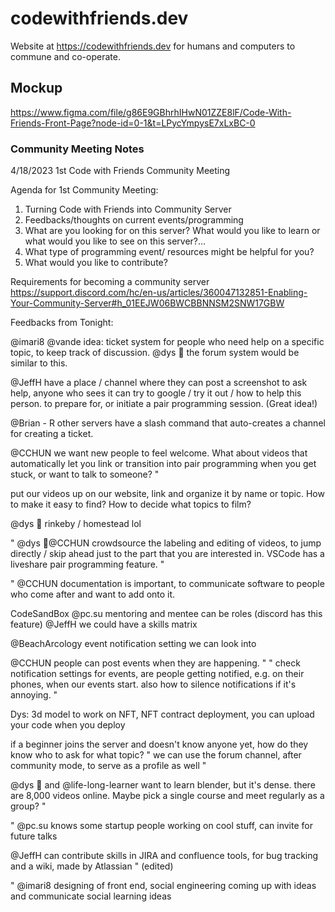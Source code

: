 # codewithfriends.dev
Website at https://codewithfriends.dev for humans and computers to commune and co-operate.

## Mockup
https://www.figma.com/file/g86E9GBhrhIHwN01ZZE8lF/Code-With-Friends-Front-Page?node-id=0-1&t=LPycYmpysE7xLxBC-0

### Community Meeting Notes
4/18/2023 1st Code with Friends Community Meeting

Agenda for 1st Community Meeting:
1. Turning Code with Friends into Community Server
2. Feedbacks/thoughts on current events/programming
3. What are you looking for on this server? What would you like to learn or what would you like to see on this server?...
4. What type of programming event/ resources might be helpful for you?
5. What would you like to contribute?

Requirements for becoming a community server
https://support.discord.com/hc/en-us/articles/360047132851-Enabling-Your-Community-Server#h_01EEJW06BWCBBNNSM2SNW17GBW

Feedbacks from Tonight: 

@imari8 @vande idea: ticket system for people who need help on a specific topic, to keep track of discussion. @dys 🐙 the forum system would be similar to this.

@JeffH have a place / channel where they can post a screenshot to ask help, anyone who sees it can try to google / try it out / how to help this person. to prepare for, or initiate a pair programming session. (Great idea!)

@Brian - R other servers have a slash command that auto-creates a channel for creating a ticket.

@CCHUN we want new people to feel welcome. What about videos that automatically let you link or transition into pair programming when you get stuck, or want to talk to someone? "

put our videos up on our website, link and organize it by name or topic. How to make it easy to find? How to decide what topics to film?

@dys 🐙 rinkeby / homestead lol

" @dys 🐙@CCHUN crowdsource the labeling and editing of videos, to jump directly / skip ahead just to the part that you are interested in.  VSCode has a liveshare pair programming feature. "

" @CCHUN documentation is important, to communicate software to people who come after and want to add onto it.

CodeSandBox
@pc.su mentoring and mentee can be roles (discord has this feature) @JeffH we could have a skills matrix

@BeachArcology event notification setting we can look into

@CCHUN people can post events when they are happening. "
" check notification settings for events, are people getting notified, e.g. on their phones, when our events start.  also how to silence notifications if it's annoying. "

Dys: 3d model to work on NFT, NFT contract deployment, you can upload your code when you deploy 

if a beginner joins the server and doesn't know anyone yet, how do they know who to ask for what topic? "
 we can use the forum channel, after community mode, to serve as a profile as well "

@dys 🐙 and @life-long-learner want to learn blender, but it's dense. there are 8,000 videos online. Maybe pick a single course and meet regularly as a group? "

" @pc.su knows some startup people working on cool stuff, can invite for future talks

@JeffH can contribute skills in JIRA and confluence tools, for bug tracking and a wiki, made by Atlassian " (edited)

" @imari8 designing of front end, social engineering  coming up with ideas and communicate social learning ideas
